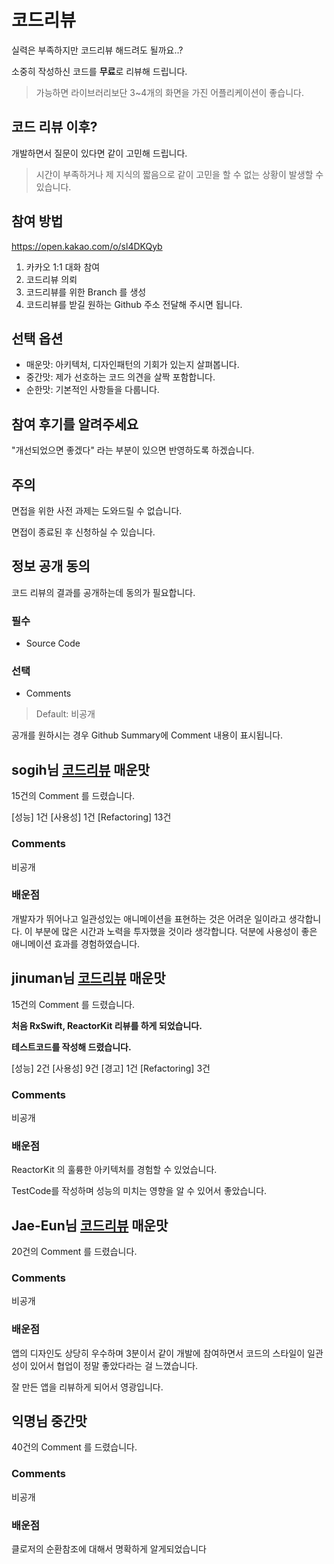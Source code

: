 # 코드리뷰

실력은 부족하지만 코드리뷰 해드려도 될까요..?

소중히 작성하신 코드를 **무료**로 리뷰해 드립니다. 

> 가능하면 라이브러리보단 3~4개의 화면을 가진 어플리케이션이 좋습니다.

## 코드 리뷰 이후? 
개발하면서 질문이 있다면 같이 고민해 드립니다.
> 시간이 부족하거나 제 지식의 짧음으로 같이 고민을 할 수 없는 상황이 발생할 수 있습니다.

## 참여 방법 
https://open.kakao.com/o/sl4DKQyb 

1. 카카오 1:1 대화 참여
2. 코드리뷰 의뢰 
3. 코드리뷰를 위한 Branch 를 생성 
4. 코드리뷰를 받길 원하는 Github 주소 전달해 주시면 됩니다.

## 선택 옵션
* 매운맛: 아키텍처, 디자인패턴의 기회가 있는지 살펴봅니다.
* 중간맛: 제가 선호하는 코드 의견을 살짝 포함합니다.
* 순한맛: 기본적인 사항들을 다룹니다.


## 참여 후기를 알려주세요
"개선되었으면 좋겠다" 라는 부분이 있으면 반영하도록 하겠습니다.

## 주의
면접을 위한 사전 과제는 도와드릴 수 없습니다. 

면접이 종료된 후 신청하실 수 있습니다. 

## 정보 공개 동의
코드 리뷰의 결과를 공개하는데 동의가 필요합니다.
### 필수 
* Source Code
### 선택
* Comments 
> Default: 비공개

공개를 원하시는 경우 Github Summary에 Comment 내용이 표시됩니다.



## sogih님 [코드리뷰](https://github.com/ios-codereview/github-user-search-ios) 매운맛
15건의 Comment 를 드렸습니다. 

[성능] 1건 [사용성] 1건 [Refactoring] 13건

### Comments
비공개

### 배운점

개발자가 뛰어나고 일관성있는 애니메이션을 표현하는 것은 어려운 일이라고 생각합니다.
이 부분에 많은 시간과 노력을 투자했을 것이라 생각합니다.
덕분에 사용성이 좋은 애니메이션 효과를 경험하였습니다.

## jinuman님 [코드리뷰](https://github.com/ios-codereview/github-user-search-ios) 매운맛
15건의 Comment 를 드렸습니다. 

__처음 RxSwift, ReactorKit 리뷰를 하게 되었습니다.__

**테스트코드를 작성해 드렸습니다.**

[성능] 2건 [사용성] 9건 [경고] 1건 [Refactoring] 3건
### Comments
비공개

### 배운점
ReactorKit 의 훌륭한 아키텍처를 경험할 수 있었습니다.

TestCode를 작성하며 성능의 미치는 영향을 알 수 있어서 좋았습니다.


## Jae-Eun님 [코드리뷰](https://github.com/ios-codereview/Toonie) 매운맛
20건의 Comment 를 드렸습니다.
### Comments
비공개
### 배운점
앱의 디자인도 상당히 우수하며 3분이서 같이 개발에 참여하면서 코드의 스타일이 일관성이 있어서 협업이 정말 좋았다라는 걸 느꼈습니다.

잘 만든 앱을 리뷰하게 되어서 영광입니다.

## 익명님 중간맛
40건의 Comment 를 드렸습니다.
### Comments
비공개
### 배운점
클로저의 순환참조에 대해서 명확하게 알게되었습니다
